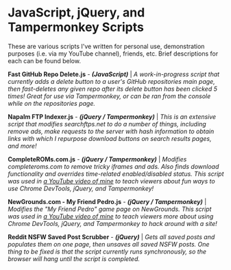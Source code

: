 # JavaScript, jQuery, and Tampermonkey Scripts
These are various scripts I've written for personal use, demonstration purposes (i.e. via my YouTube channel), friends, etc. Brief descriptions for each can be found below.

**Fast GitHub Repo Delete.js** - ***(JavaScript)*** | *A work-in-progress script that currently adds a delete button to a user's GitHub repositories main page, then fast-deletes any given repo after its delete button has been clicked 5 times! Great for use via Tampermonkey, or can be ran from the console while on the repositories page.*

**Napalm FTP Indexer.js** - ***(jQuery / Tampermonkey)*** | *This is an extensive script that modifies searchftps.net to do a number of things, including remove ads, make requests to the server with hash information to obtain links with which I repurpose download buttons on search results pages, and more!*

**CompleteROMs.com.js** - ***(jQuery / Tampermonkey)*** | *Modifies completeroms.com to remove tricky iframes and ads. Also finds download functionality and overrides time-related enabled/disabled status. This script was used in [a YouTube video of mine](https://www.youtube.com/watch?v=Vxpm_wrCm7M) to teach viewers about fun ways to use Chrome DevTools, jQuery, and Tampermonkey!*

**NewGrounds.com - My Friend Pedro.js** - ***(jQuery / Tampermonkey)*** | *Modifies the "My Friend Pedro" game page on NewGrounds. This script was used in [a YouTube video of mine](https://www.youtube.com/watch?v=S18ciaTi4oA) to teach viewers more about using Chrome DevTools, jQuery, and Tampermonkey to hack around with a site!*

**Reddit NSFW Saved Post Scrubber** - ***(jQuery)*** | *Gets all saved posts and populates them on one page, then unsaves all saved NSFW posts. One thing to be fixed is that the script currently runs synchronously, so the browser will hang until the script is completed.*
